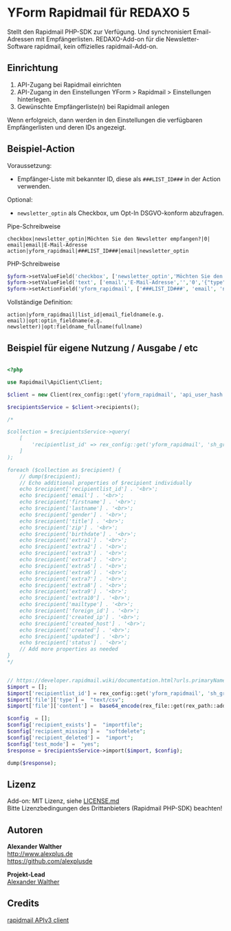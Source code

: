 # YForm Rapidmail für REDAXO 5

Stellt den Rapidmail PHP-SDK zur Verfügung. Und synchronisiert Email-Adressen mit Empfängerlisten. REDAXO-Add-on für die Newsletter-Software rapidmail, kein offizielles rapidmail-Add-on.

## Einrichtung

1. API-Zugang bei Rapidmail einrichten
2. API-Zugang in den Einstellungen YForm > Rapidmail > Einstellungen hinterlegen.
3. Gewünschte Empfängerliste(n) bei Rapidmail anlegen

Wenn erfolgreich, dann werden in den Einstellungen die verfügbaren Empfängerlisten und deren IDs angezeigt.

## Beispiel-Action

Voraussetzung:

* Empfänger-Liste mit bekannter ID, diese als `###LIST_ID###` in der Action verwenden.

Optional:

* `newsletter_optin` als Checkbox, um Opt-In DSGVO-konform abzufragen.

Pipe-Schreibweise

```plaintext
checkbox|newsletter_optin|Möchten Sie den Newsletter empfangen?|0|
email|email|E-Mail-Adresse
action|yform_rapidmail|###LIST_ID###|email|newsletter_optin
```

PHP-Schreibweise

```php
$yform->setValueField('checkbox', ['newsletter_optin','Möchten Sie den Newsletter empfangen?','0','0']);
$yform->setValueField('text', ['email','E-Mail-Adresse','','0','{"type":"email"}','']);
$yform->setActionField('yform_rapidmail', ['###LIST_ID###', 'email', 'newsletter_optin']);
```
Vollständige Definition:

```
action|yform_rapidmail|list_id|email_fieldname(e.g. email)|opt:optin_fieldname(e.g. newsletter)|opt:fieldname_fullname(fullname)
```

## Beispiel für eigene Nutzung / Ausgabe / etc

```php

<?php

use Rapidmail\ApiClient\Client;

$client = new Client(rex_config::get('yform_rapidmail', 'api_user_hash'), rex_config::get('yform_rapidmail', 'api_password_hash'));

$recipientsService = $client->recipients();

/*

$collection = $recipientsService->query(
    [
        'recipientlist_id' => rex_config::get('yform_rapidmail', 'sh_group_list_id') // Recipientlist ID MUST be provided
    ]
);

foreach ($collection as $recipient) {
    // dump($recipient);
    // Echo additional properties of $recipient individually
    echo $recipient['recipientlist_id'] . '<br>';
    echo $recipient['email'] . '<br>';
    echo $recipient['firstname'] . '<br>';
    echo $recipient['lastname'] . '<br>';
    echo $recipient['gender'] . '<br>';
    echo $recipient['title'] . '<br>';
    echo $recipient['zip'] . '<br>';
    echo $recipient['birthdate'] . '<br>';
    echo $recipient['extra1'] . '<br>';
    echo $recipient['extra2'] . '<br>';
    echo $recipient['extra3'] . '<br>';
    echo $recipient['extra4'] . '<br>';
    echo $recipient['extra5'] . '<br>';
    echo $recipient['extra6'] . '<br>';
    echo $recipient['extra7'] . '<br>';
    echo $recipient['extra8'] . '<br>';
    echo $recipient['extra9'] . '<br>';
    echo $recipient['extra10'] . '<br>';
    echo $recipient['mailtype'] . '<br>';
    echo $recipient['foreign_id'] . '<br>';
    echo $recipient['created_ip'] . '<br>';
    echo $recipient['created_host'] . '<br>';
    echo $recipient['created'] . '<br>';
    echo $recipient['updated'] . '<br>';
    echo $recipient['status'] . '<br>';
    // Add more properties as needed
}
*/


// https://developer.rapidmail.wiki/documentation.html?urls.primaryName=Recipients#/RecipientImport/post_recipients_import
$import = [];
$import['recipientlist_id'] = rex_config::get('yform_rapidmail', 'sh_group_list_id');
$import['file']['type'] =  "text/csv";
$import['file']['content'] =  base64_encode(rex_file::get(rex_path::addon('yform_rapidmail', 'rapidmail.csv')));

$config  = [];
$config['recipient_exists'] =  "importfile";
$config['recipient_missing'] =  "softdelete";
$config['recipient_deleted'] =  "import";
$config['test_mode'] =  "yes";
$response = $recipientsService->import($import, $config);

dump($response);

```

## Lizenz

Add-on: MIT Lizenz, siehe [LICENSE.md](https://github.com/alexplusde/dummy/blob/master/LICENSE.md)  
Bitte Lizenzbedingungen des Drittanbieters (Rapidmail PHP-SDK) beachten!

## Autoren

**Alexander Walther**  
http://www.alexplus.de  
https://github.com/alexplusde  

**Projekt-Lead**  
[Alexander Walther](https://github.com/alexplusde)

## Credits

[rapidmail APIv3 client](https://github.com/rapidmail/rapidmail-apiv3-client-php)
